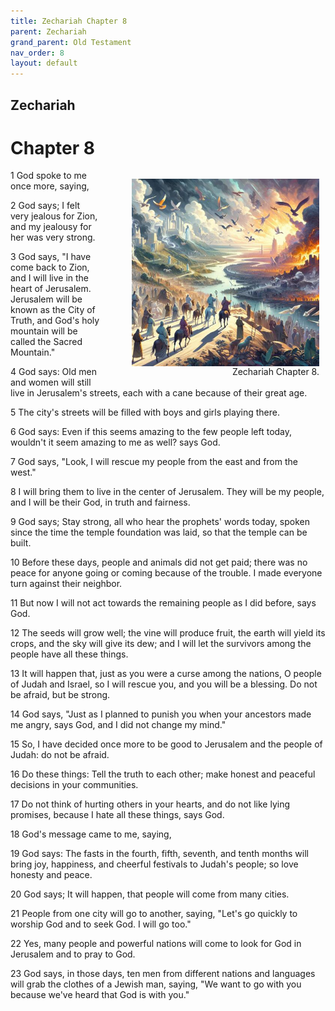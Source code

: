 ```yaml
---
title: Zechariah Chapter 8
parent: Zechariah
grand_parent: Old Testament
nav_order: 8
layout: default
---
```


## Zechariah

# Chapter 8

<figure style="float: right; margin-right: 10px;">
    <img src="/assets/Image/Zechariah/500/8.jpg" alt="Zechariah Chapter 8" style="width: 300px; height: 300px; float: right;padding-left: 10px;"/>
    <figcaption style="clear: both;text-align: right;">Zechariah Chapter 8.</figcaption>
</figure>
1 God spoke to me once more, saying,

2 God says; I felt very jealous for Zion, and my jealousy for her was very strong.

3 God says, "I have come back to Zion, and I will live in the heart of Jerusalem. Jerusalem will be known as the City of Truth, and God's holy mountain will be called the Sacred Mountain."

4 God says: Old men and women will still live in Jerusalem's streets, each with a cane because of their great age.

5 The city's streets will be filled with boys and girls playing there.

6 God says: Even if this seems amazing to the few people left today, wouldn't it seem amazing to me as well? says God.

7 God says, "Look, I will rescue my people from the east and from the west."

8 I will bring them to live in the center of Jerusalem. They will be my people, and I will be their God, in truth and fairness.

9 God says; Stay strong, all who hear the prophets' words today, spoken since the time the temple foundation was laid, so that the temple can be built.

10 Before these days, people and animals did not get paid; there was no peace for anyone going or coming because of the trouble. I made everyone turn against their neighbor.

11 But now I will not act towards the remaining people as I did before, says God.

12 The seeds will grow well; the vine will produce fruit, the earth will yield its crops, and the sky will give its dew; and I will let the survivors among the people have all these things.

13 It will happen that, just as you were a curse among the nations, O people of Judah and Israel, so I will rescue you, and you will be a blessing. Do not be afraid, but be strong.

14 God says, "Just as I planned to punish you when your ancestors made me angry, says God, and I did not change my mind."

15 So, I have decided once more to be good to Jerusalem and the people of Judah: do not be afraid.

16 Do these things: Tell the truth to each other; make honest and peaceful decisions in your communities.

17 Do not think of hurting others in your hearts, and do not like lying promises, because I hate all these things, says God.

18 God's message came to me, saying,

19 God says: The fasts in the fourth, fifth, seventh, and tenth months will bring joy, happiness, and cheerful festivals to Judah's people; so love honesty and peace.

20 God says; It will happen, that people will come from many cities.

21 People from one city will go to another, saying, "Let's go quickly to worship God and to seek God. I will go too."

22 Yes, many people and powerful nations will come to look for God in Jerusalem and to pray to God.

23 God says, in those days, ten men from different nations and languages will grab the clothes of a Jewish man, saying, "We want to go with you because we've heard that God is with you."


